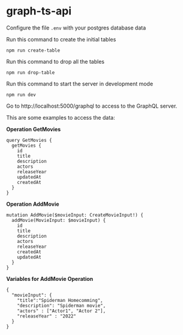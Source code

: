 # graph-ts-api

Configure the file `.env` with your postgres database data

Run this command to create the initial tables

`npm run create-table`

Run this command to drop all the tables

`npm run drop-table`

Run this command to start the server in development mode 

`npm run dev`

Go to http://localhost:5000/graphql to access to the GraphQL server.

This are some examples to access the data:

**Operation GetMovies**
```
query GetMovies {
  getMovies {
    id
    title
    description
    actors
    releaseYear
    updatedAt
    createdAt    
  }
}
```

**Operation AddMovie**
```
mutation AddMovie($movieInput: CreateMovieInput!) {
  addMovie(MovieInput: $movieInput) {
    id
    title
    description
    actors
    releaseYear
    createdAt
    updatedAt
  }
}
```

**Variables for AddMovie Operation**
```
{
  "movieInput": {
    "title":"Spiderman Homecomming",
    "description": "Spiderman movie",
    "actors" : ["Actor1", "Actor 2"],
    "releaseYear" : "2022"
  }
}
```
